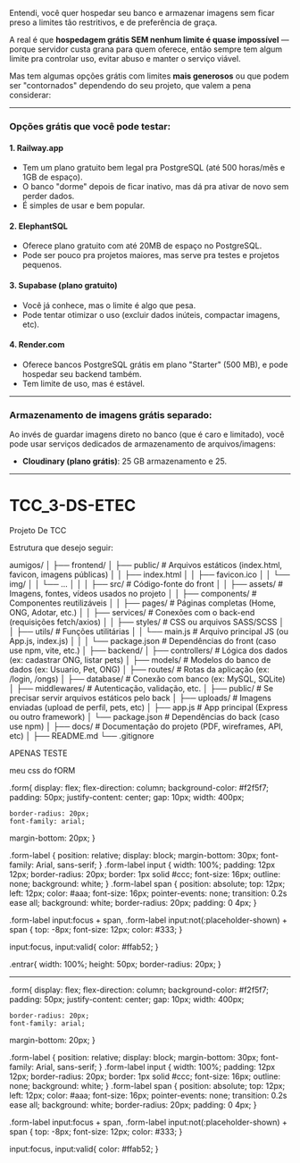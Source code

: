 Entendi, você quer hospedar seu banco e armazenar imagens sem ficar preso a limites tão restritivos, e de preferência de graça.

A real é que **hospedagem grátis SEM nenhum limite é quase impossível** — porque servidor custa grana para quem oferece, então sempre tem algum limite pra controlar uso, evitar abuso e manter o serviço viável.

Mas tem algumas opções grátis com limites **mais generosos** ou que podem ser "contornados" dependendo do seu projeto, que valem a pena considerar:

---

### Opções grátis que você pode testar:

#### 1. **Railway.app**

* Tem um plano gratuito bem legal pra PostgreSQL (até 500 horas/mês e 1GB de espaço).
* O banco "dorme" depois de ficar inativo, mas dá pra ativar de novo sem perder dados.
* É simples de usar e bem popular.

#### 2. **ElephantSQL**

* Oferece plano gratuito com até 20MB de espaço no PostgreSQL.
* Pode ser pouco pra projetos maiores, mas serve pra testes e projetos pequenos.

#### 3. **Supabase (plano gratuito)**

* Você já conhece, mas o limite é algo que pesa.
* Pode tentar otimizar o uso (excluir dados inúteis, compactar imagens, etc).

#### 4. **Render.com**

* Oferece bancos PostgreSQL grátis em plano "Starter" (500 MB), e pode hospedar seu backend também.
* Tem limite de uso, mas é estável.

---

### Armazenamento de imagens grátis separado:

Ao invés de guardar imagens direto no banco (que é caro e limitado), você pode usar serviços dedicados de armazenamento de arquivos/imagens:

* **Cloudinary (plano grátis)**: 25 GB armazenamento e 25.








------------------------------------------------------------------------------------------------------------------------------------------------------------------------------------------------------------------










# TCC_3-DS-ETEC
Projeto De TCC


Estrutura que desejo seguir:


aumigos/
│
├── frontend/
│   ├── public/                 # Arquivos estáticos (index.html, favicon, imagens públicas)
│   │   ├── index.html
│   │   ├── favicon.ico
│   │   └── img/
│   │       └── ...
│   │
│   ├── src/                    # Código-fonte do front
│   │   ├── assets/             # Imagens, fontes, vídeos usados no projeto
│   │   ├── components/         # Componentes reutilizáveis
│   │   ├── pages/              # Páginas completas (Home, ONG, Adotar, etc.)
│   │   ├── services/           # Conexões com o back-end (requisições fetch/axios)
│   │   ├── styles/             # CSS ou arquivos SASS/SCSS
│   │   ├── utils/              # Funções utilitárias
│   │   └── main.js             # Arquivo principal JS (ou App.js, index.js)
│   │
│   └── package.json            # Dependências do front (caso use npm, vite, etc.)
│
├── backend/
│   ├── controllers/            # Lógica dos dados (ex: cadastrar ONG, listar pets)
│   ├── models/                 # Modelos do banco de dados (ex: Usuario, Pet, ONG)
│   ├── routes/                 # Rotas da aplicação (ex: /login, /ongs)
│   ├── database/               # Conexão com banco (ex: MySQL, SQLite)
│   ├── middlewares/           # Autenticação, validação, etc.
│   ├── public/                 # Se precisar servir arquivos estáticos pelo back
│   ├── uploads/                # Imagens enviadas (upload de perfil, pets, etc)
│   ├── app.js                  # App principal (Express ou outro framework)
│   └── package.json            # Dependências do back (caso use npm)
│
├── docs/                      # Documentação do projeto (PDF, wireframes, API, etc)
│
├── README.md
└── .gitignore

APENAS TESTE





meu css do fORM

.form{
    display: flex;
    flex-direction: column;
    background-color: #f2f5f7;
    padding: 50px;
    justify-content: center;
    gap: 10px;
    width: 400px;
   
    border-radius: 20px;
    font-family: arial;
  margin-bottom: 20px;
}

.form-label {
  position: relative;
  display: block;
  margin-bottom: 30px;
  font-family: Arial, sans-serif;
}
.form-label input {
  width: 100%;
  padding: 12px 12px;
  border-radius: 20px;
  border: 1px solid #ccc;
  font-size: 16px;
  outline: none;
  background: white;
}
.form-label span {
  position: absolute;
  top: 12px;
  left: 12px;
  color: #aaa;
  font-size: 16px;
  pointer-events: none;
  transition: 0.2s ease all;
  background: white;
  border-radius: 20px;
  padding: 0 4px;
}

.form-label input:focus + span,
.form-label input:not(:placeholder-shown) + span {
  top: -8px;
  font-size: 12px;
  color: #333;
}

input:focus, input:valid{
    color: #ffab52;
}

.entrar{
    width: 100%;
    height: 50px;
    border-radius: 20px;
}



-------------------------------

.form{
    display: flex;
    flex-direction: column;
    background-color: #f2f5f7;
    padding: 50px;
    justify-content: center;
    gap: 10px;
    width: 400px;
   
    border-radius: 20px;
    font-family: arial;
  margin-bottom: 20px;
}

.form-label {
  position: relative;
  display: block;
  margin-bottom: 30px;
  font-family: Arial, sans-serif;
}
.form-label input {
  width: 100%;
  padding: 12px 12px;
  border-radius: 20px;
  border: 1px solid #ccc;
  font-size: 16px;
  outline: none;
  background: white;
}
.form-label span {
  position: absolute;
  top: 12px;
  left: 12px;
  color: #aaa;
  font-size: 16px;
  pointer-events: none;
  transition: 0.2s ease all;
  background: white;
  border-radius: 20px;
  padding: 0 4px;
}

.form-label input:focus + span,
.form-label input:not(:placeholder-shown) + span {
  top: -8px;
  font-size: 12px;
  color: #333;
}

input:focus, input:valid{
    color: #ffab52;
}
